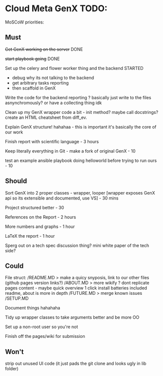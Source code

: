 Cloud Meta GenX TODO:
==============

MoSCoW priorities:

Must
-----
~~Get GenX working on the server~~ DONE

~~start playbook going~~ DONE

Set up the celery and flower worker thing and the backend STARTED
- debug why its not talking to the backend
- get arbitrary tasks reporting
- then scaffold in GenX

Write the code for the backend reporting ? basically just write to the files asnynchromously? or have a collecting thing idk

Clean up my GenX wrapper code a bit - init method? maybe call docstrings? create an HTML cheatsheet from diff_ev.

Explain GenX structure! hahahaa - this is important it's basically the core of our work

Finish report with scientific language - 3 hours

Keep literally everything in Git - make a fork of original GenX - 10

test an example ansible playbook doing helloworld before trying to run ours - 10

Should
------

Sort GenX into 2 proper classes - wrapper, looper [wrapper exposes GenX api so its extensible and documented, use VS] - 30 mins

Project structured better - 30 

References on the Report - 2 hours

More numbers and graphs - 1 hour

LaTeX the report - 1 hour

Sperg out on a tech spec discussion thing? mini white paper of the tech side?

Could
-----

File struct: 
/README.MD > make a quicy snyposis, link to our other files (github pages version links?)
/ABOUT.MD > more wikify ? dont replicate pages content - maybe quick overview 1 click install batteries included readme, about is more in depth
/FUTURE.MD > merge known issues
/SETUP.MD


Document things hahahaha

Tidy up wrapper classes to take arguments better and be more OO

Set up a non-root user so you're not 

Finish off the pages/wiki for submission


Won't
--------

strip out unused UI code (it just pads the git clone and looks ugly in lib folder)